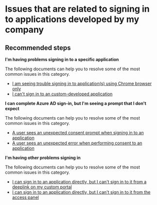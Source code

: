 <properties
    pageTitle="Issues that are related to signing in to applications developed by my company"
    description="Issues Signing In to Applications/Applications developed by my company"
    service="microsoft.aad"
    resource="Microsoft_AAD_IAM"
    authors="luleon"
    ms.author="marwa"
    selfHelpType="generic"
    supportTopicIds="32596837"
    productPesIds="16575"
    cloudEnvironments="public"
    	articleId="ed6290d1-1d98-4b89-a084-0fad626e1dcc"
	ownershipId="AzureIdentity_AppDevelopmentAndRegistration"
/>

# Issues that are related to signing in to applications developed by my company

## **Recommended steps**

**I'm having problems signing in to a specific application**

The following documents can help you to resolve some of the most common issues in this category.

  * [I am seeing trouble signing in to application(s) using Chrome browser only](https://docs.microsoft.com/office365/troubleshoot/miscellaneous/chrome-behavior-affects-applications)
  * [I can't sign in to an custom-developed application](https://docs.microsoft.com/azure/active-directory/application-sign-in-problem-custom-dev/?WT.mc_id=UI_AAD_Apps_Sign_In_Support_L1_Dev)

**I can complete Azure AD sign-in, but I'm seeing a prompt that I don't expect**

The following documents can help you to resolve some of the most common issues in this category.

  * [A user sees an unexpected consent prompt when signing in to an application](https://docs.microsoft.com/azure/active-directory/application-sign-in-unexpected-user-consent-prompt/?WT.mc_id=UI_AAD_Apps_Sign_In_Support_L1_Dev)
  * [A user sees an unexpected error when performing consent to an application](https://docs.microsoft.com/azure/active-directory/application-sign-in-unexpected-user-consent-error/?WT.mc_id=UI_AAD_Apps_Sign_In_Support_L1_Dev)

**I'm having other problems signing in**

The following documents can help you to resolve some of the most common issues in this category.

  * [I can sign in to an application directly, but I can't sign in to it from a deeplink on my custom portal](https://docs.microsoft.com/azure/active-directory/application-sign-in-other-problem-deeplink/?WT.mc_id=UI_AAD_Apps_Sign_In_Support_L1_Dev)
  * [I can sign in to an application directly, but I can't sign in to it from the access panel](https://docs.microsoft.com/azure/active-directory/application-sign-in-other-problem-access-panel/?WT.mc_id=UI_AAD_Apps_Sign_In_Support_L1_Dev)


